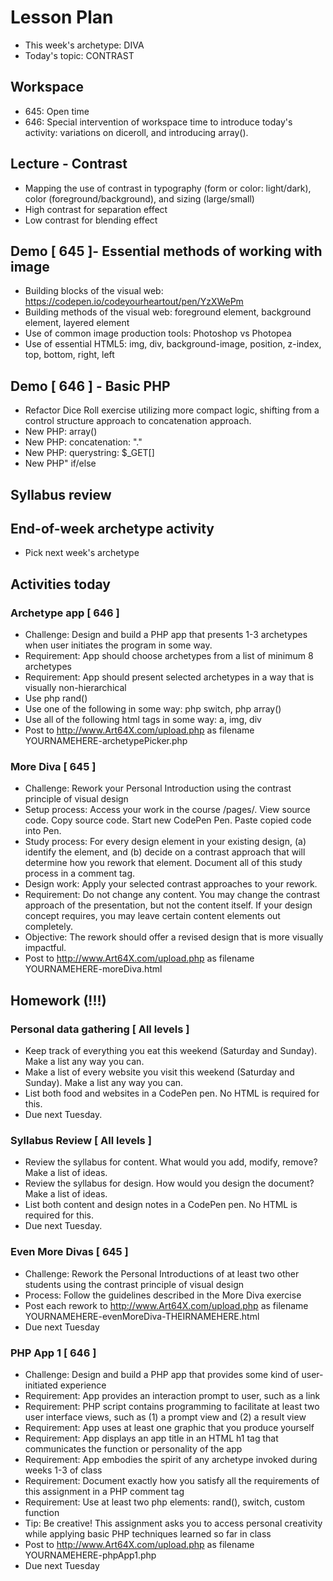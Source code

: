 # Lesson Plan

- This week's archetype: DIVA
- Today's topic: CONTRAST

## Workspace

- 645: Open time
- 646: Special intervention of workspace time to introduce today's activity: variations on diceroll, and introducing array().

## Lecture - Contrast
- Mapping the use of contrast in typography (form or color: light/dark), color (foreground/background), and sizing (large/small)
- High contrast for separation effect
- Low contrast for blending effect

## Demo [ 645 ]- Essential methods of working with image
- Building blocks of the visual web: https://codepen.io/codeyourheartout/pen/YzXWePm
- Building methods of the visual web: foreground element, background element, layered element
- Use of common image production tools: Photoshop vs Photopea
- Use of essential HTML5: img, div, background-image, position, z-index, top, bottom, right, left

## Demo [ 646 ] - Basic PHP
- Refactor Dice Roll exercise utilizing more compact logic, shifting from a control structure approach to concatenation approach.
- New PHP: array()
- New PHP: concatenation: "."
- New PHP: querystring: $_GET[]
- New PHP" if/else
## Syllabus review

## End-of-week archetype activity
- Pick next week's archetype

## Activities today

### Archetype app [ 646 ]
- Challenge: Design and build a PHP app that presents 1-3 archetypes when user initiates the program in some way.
- Requirement: App should choose archetypes from a list of minimum 8 archetypes
- Requirement: App should present selected archetypes in a way that is visually non-hierarchical
- Use php rand()
- Use one of the following in some way: php switch, php array()
- Use all of the following html tags in some way: a, img, div 
- Post to http://www.Art64X.com/upload.php as filename YOURNAMEHERE-archetypePicker.php

### More Diva [ 645 ]
- Challenge: Rework your Personal Introduction using the contrast principle of visual design
- Setup process: Access your work in the course /pages/. View source code. Copy source code. Start new CodePen Pen. Paste copied code into Pen.
- Study process: For every design element in your existing design, (a) identify the element, and (b) decide on a contrast approach that will determine how you rework that element. Document all of this study process in a comment tag.
- Design work: Apply your selected contrast approaches to your rework.
- Requirement: Do not change any content. You may change the contrast approach of the presentation, but not the content itself. If your design concept requires, you may leave certain content elements out completely.
- Objective: The rework should offer a revised design that is more visually impactful.
- Post to http://www.Art64X.com/upload.php as filename YOURNAMEHERE-moreDiva.html

## Homework (!!!)

### Personal data gathering [ All levels ]
- Keep track of everything you eat this weekend (Saturday and Sunday). Make a list any way you can.
- Make a list of every website you visit this weekend (Saturday and Sunday). Make a list any way you can.
- List both food and websites in a CodePen pen. No HTML is required for this.
- Due next Tuesday.

### Syllabus Review [ All levels ]
- Review the syllabus for content. What would you add, modify, remove? Make a list of ideas.
- Review the syllabus for design. How would you design the document? Make a list of ideas.
- List both content and design notes in a CodePen pen. No HTML is required for this.
- Due next Tuesday.

### Even More Divas [ 645 ]
- Challenge: Rework the Personal Introductions of at least two other students using the contrast principle of visual design
- Process: Follow the guidelines described in the More Diva exercise
- Post each rework to http://www.Art64X.com/upload.php as filename YOURNAMEHERE-evenMoreDiva-THEIRNAMEHERE.html
- Due next Tuesday

### PHP App 1 [ 646 ]
- Challenge: Design and build a PHP app that provides some kind of user-initiated experience
- Requirement: App provides an interaction prompt to user, such as a link
- Requirement: PHP script contains programming to facilitate at least two user interface views, such as (1) a prompt view and (2) a result view
- Requirement: App uses at least one graphic that you produce yourself
- Requirement: App displays an app title in an HTML h1 tag that communicates the function or personality of the app
- Requirement: App embodies the spirit of any archetype invoked during weeks 1-3 of class
- Requirement: Document exactly how you satisfy all the requirements of this assignment in a PHP comment tag
- Requirement: Use at least two php elements: rand(), switch, custom function
- Tip: Be creative! This assignment asks you to access personal creativity while applying basic PHP techniques learned so far in class
- Post to http://www.Art64X.com/upload.php as filename YOURNAMEHERE-phpApp1.php
- Due next Tuesday

